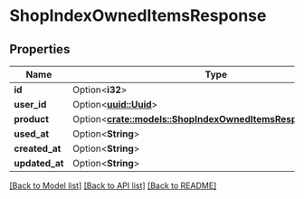 # ShopIndexOwnedItemsResponse

## Properties

Name | Type | Description | Notes
------------ | ------------- | ------------- | -------------
**id** | Option<**i32**> |  | [optional]
**user_id** | Option<[**uuid::Uuid**](uuid::Uuid.md)> |  | [optional]
**product** | Option<[**crate::models::ShopIndexOwnedItemsResponseProduct**](ShopIndexOwnedItemsResponseProduct.md)> |  | [optional]
**used_at** | Option<**String**> |  | [optional]
**created_at** | Option<**String**> |  | [optional]
**updated_at** | Option<**String**> |  | [optional]

[[Back to Model list]](../README.md#documentation-for-models) [[Back to API list]](../README.md#documentation-for-api-endpoints) [[Back to README]](../README.md)


